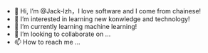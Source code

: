 - 👋 Hi, I’m @Jack-lzh，I love software and I come from chainese!
- 👀 I’m interested in learning new konwledge and technology!
- 🌱 I’m currently learning machine learning!
- 💞️ I’m looking to collaborate on ...
- 📫 How to reach me ...

<!---
Jack-lzh/Jack-lzh is a ✨ special ✨ repository because its `README.md` (this file) appears on your GitHub profile.
You can click the Preview link to take a look at your changes.
--->
